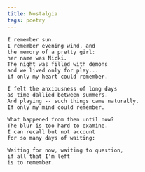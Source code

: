 ```yaml
---
title: Nostalgia
tags: poetry
---
```


    I remember sun.
    I remember evening wind, and
    the memory of a pretty girl:
    her name was Nicki.
    The night was filled with demons
    and we lived only for play...
    if only my heart could remember.

    I felt the anxiousness of long days
    as time dallied between summers.
    And playing -- such things came naturally.
    If only my mind could remember.

    What happened from then until now?
    The blur is too hard to examine.
    I can recall but not account
    for so many days of waiting:

    Waiting for now, waiting to question,
    if all that I'm left
    is to remember.



